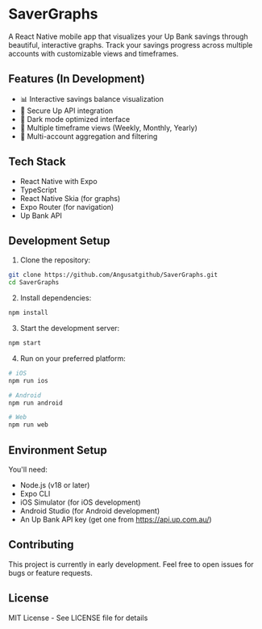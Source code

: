 # SaverGraphs

A React Native mobile app that visualizes your Up Bank savings through beautiful, interactive graphs. Track your savings progress across multiple accounts with customizable views and timeframes.

## Features (In Development)

- 📊 Interactive savings balance visualization
- 🔐 Secure Up API integration
- 📱 Dark mode optimized interface
- 📅 Multiple timeframe views (Weekly, Monthly, Yearly)
- 🏦 Multi-account aggregation and filtering

## Tech Stack

- React Native with Expo
- TypeScript
- React Native Skia (for graphs)
- Expo Router (for navigation)
- Up Bank API

## Development Setup

1. Clone the repository:
```bash
git clone https://github.com/Angusatgithub/SaverGraphs.git
cd SaverGraphs
```

2. Install dependencies:
```bash
npm install
```

3. Start the development server:
```bash
npm start
```

4. Run on your preferred platform:
```bash
# iOS
npm run ios

# Android
npm run android

# Web
npm run web
```

## Environment Setup

You'll need:
- Node.js (v18 or later)
- Expo CLI
- iOS Simulator (for iOS development)
- Android Studio (for Android development)
- An Up Bank API key (get one from https://api.up.com.au/)

## Contributing

This project is currently in early development. Feel free to open issues for bugs or feature requests.

## License

MIT License - See LICENSE file for details
